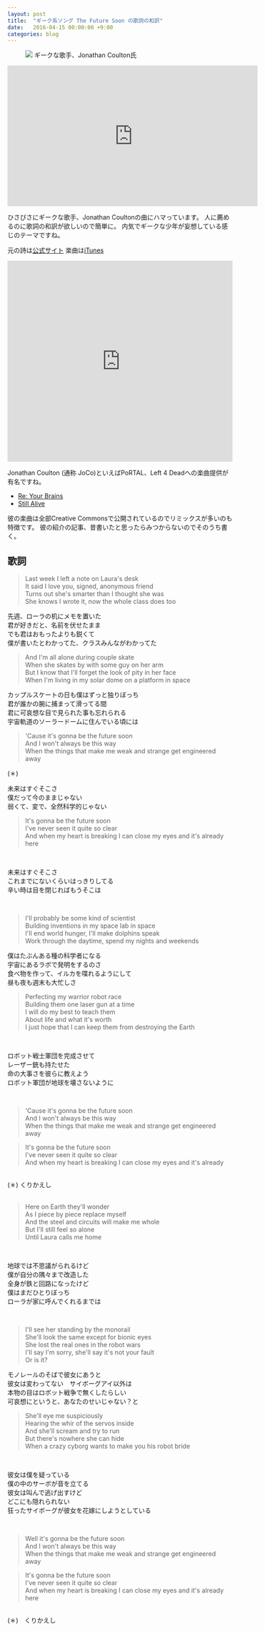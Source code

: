 ```yaml
---
layout: post
title:  "ギーク系ソング The Future Soon の歌詞の和訳"
date:   2016-04-15 00:00:00 +9:00
categories: blog
---
```


<figure>
<img src="http://songs.jonathancoulton.com/photos/hi-res/DESK.jpg"/>
<caption>ギークな歌手、Jonathan Coulton氏</caption>
</figure>

<iframe width="560" height="315" src="https://www.youtube.com/embed/OuYjs6soWZs" frameborder="0" allowfullscreen></iframe>

ひさびさにギークな歌手、Jonathan Coultonの曲にハマっています。
人に薦めるのに歌詞の和訳が欲しいので簡単に。
内気でギークな少年が妄想している感じのテーマですね。

元の詩は[公式サイト](http://www.jonathancoulton.com/wiki/The_Future_Soon/Lyrics)
楽曲は[iTunes](https://itunes.apple.com/jp/album/where-tradition-meets-tomorrow/id65076298)

<iframe width="100%" height="450" scrolling="no" frameborder="no" src="https://w.soundcloud.com/player/?url=https%3A//api.soundcloud.com/tracks/169003327&amp;auto_play=false&amp;hide_related=false&amp;show_comments=true&amp;show_user=true&amp;show_reposts=false&amp;visual=true"></iframe>

Jonathan Coulton (通称 JoCo)といえばPoRTAL、Left 4 Deadへの楽曲提供が有名ですね。

- [Re: Your Brains](https://www.youtube.com/watch?v=t1ol8EIsiTQ)
- [Still Alive](https://www.youtube.com/watch?v=QoMwtSqc2Sg)

彼の楽曲は全部Creative Commonsで公開されているのでリミックスが多いのも特徴です。
彼の紹介の記事、昔書いたと思ったらみつからないのでそのうち書く。

## 歌詞

<blockquote>
Last week I left a note on Laura's desk <br/>
It said I love you, signed, anonymous friend <br/>
Turns out she's smarter than I thought she was <br/>
She knows I wrote it, now the whole class does too <br/>
</blockquote>
<p>
先週、ローラの机にメモを置いた <br/>
君が好きだと、名前を伏せたまま <br/>
でも君はおもったよりも鋭くて <br/>
僕が書いたとわかってた、クラスみんながわかってた <br/>
</p>
<blockquote>
And I'm all alone during couple skate <br/>
When she skates by with some guy on her arm <br/>
But I know that I'll forget the look of pity in her face <br/>
When I'm living in my solar dome on a platform in space <br/>
</blockquote>
<p>
カップルスケートの日も僕はずっと独りぼっち <br/>
君が誰かの腕に捕まって滑ってる間 <br/>
君に可哀想な目で見られた事も忘れられる <br/>
宇宙軌道のソーラードームに住んでいる頃には <br/>
</p>
<blockquote>
'Cause it's gonna be the future soon <br/>
And I won't always be this way <br/>
When the things that make me weak and strange get engineered away <br/>
</blockquote>
(＊) <br/>
<p>
未来はすぐそこさ <br/>
僕だって今のままじゃない <br/>
弱くて、変で、全然科学的じゃない <br/>
</p>
<blockquote>
It's gonna be the future soon <br/>
I've never seen it quite so clear <br/>
And when my heart is breaking I can close my eyes and it's already here
</blockquote>
<br/>
<p>
未来はすぐそこさ <br/>
これまでにないくらいはっきりしてる <br/>
辛い時は目を閉じればもうそこは <br/>
</p>
<br/>
<blockquote>
I'll probably be some kind of scientist <br/>
Building inventions in my space lab in space <br/>
I'll end world hunger, I'll make dolphins speak <br/>
Work through the daytime, spend my nights and weekends <br/>
</blockquote>
<p>
僕はたぶんある種の科学者になる <br/>
宇宙にあるラボで発明をするのさ <br/>
食べ物を作って、イルカを喋れるようにして <br/>
昼も夜も週末も大忙しさ <br/>
</p>
<blockquote>
Perfecting my warrior robot race <br/>
Building them one laser gun at a time <br/>
I will do my best to teach them <br/>
About life and what it's worth <br/>
I just hope that I can keep them from destroying the Earth
</blockquote>
<br/>
<p>
ロボット戦士軍団を完成させて <br/>
レーザー銃も持たせた <br/>
命の大事さを彼らに教えよう <br/>
ロボット軍団が地球を壊さないように <br/>
</p>
<br/>
<blockquote>
'Cause it's gonna be the future soon <br/>
And I won't always be this way <br/>
When the things that make me weak and strange get engineered away <br/>
</blockquote>
<blockquote>
It's gonna be the future soon <br/>
I've never seen it quite so clear <br/>
And when my heart is breaking I can close my eyes and it's already <br/>
</blockquote>
<br/>
(＊) くりかえし <br/>
<br/>
<blockquote>
Here on Earth they'll wonder <br/>
As I piece by piece replace myself <br/>
And the steel and circuits will make me whole <br/>
But I'll still feel so alone <br/>
Until Laura calls me home <br/>
</blockquote>
<br/>
<p>
地球では不思議がられるけど <br/>
僕が自分の隅々まで改造した <br/>
全身が鉄と回路になったけど <br/>
僕はまだひとりぼっち <br/>
ローラが家に呼んでくれるまでは <br/>
</p>
<br/>
<blockquote>
I'll see her standing by the monorail <br/>
She'll look the same except for bionic eyes <br/>
She lost the real ones in the robot wars <br/>
I'll say I'm sorry, she'll say it's not your fault <br/>
Or is it?
</blockquote>
<p>
モノレールのそばで彼女にあうと <br/>
彼女は変わってない　サイボーグアイ以外は <br/>
本物の目はロボット戦争で無くしたらしい <br/>
可哀想にというと、あなたのせいじゃない？と <br/>
</p>
<blockquote>
She'll eye me suspiciously <br/>
Hearing the whir of the servos inside <br/>
And she'll scream and try to run <br/>
But there's nowhere she can hide <br/>
When a crazy cyborg wants to make you his robot bride
</blockquote>
<br/>
<p>
彼女は僕を疑っている <br/>
僕の中のサーボが音を立てる <br/>
彼女は叫んで逃げ出すけど <br/>
どこにも隠れられない <br/>
狂ったサイボーグが彼女を花嫁にしようとしている
</p>
 <br/>
<blockquote>
Well it's gonna be the future soon <br/>
And I won't always be this way <br/>
When the things that make me weak and strange get engineered away <br/>
</blockquote>
<blockquote>
It's gonna be the future soon <br/>
I've never seen it quite so clear <br/>
And when my heart is breaking I can close my eyes and it's already here
</blockquote>
 <br/>
(＊)　くりかえし <br/>
